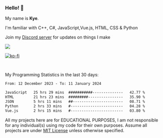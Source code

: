 ### Hello! 👋
My name is **Kye**.

I'm familiar with C++, C#, JavaScript,Vue.js, HTML, CSS & Python

Join my [Discord server](https://discord.gg/wjWwSgm7Ra) for updates on things I make

<a href="https://discord.gg/wjWwSgm7Ra"><img src="https://discord.com/api/guilds/1104598508020957244/widget.png?style=banner2"></a>

[![ko-fi](https://ko-fi.com/img/githubbutton_sm.svg)](https://ko-fi.com/Y8Y4D37MY)

<br>

My Programming Statistics in the last 30 days:
<!--START_SECTION:waka-->

```txt
From: 12 December 2023 - To: 11 January 2024

JavaScript   25 hrs 29 mins  ###########--------------   42.77 %
HTML         21 hrs 23 mins  #########----------------   35.90 %
JSON         5 hrs 11 mins   ##-----------------------   08.71 %
Python       2 hrs 33 mins   #------------------------   04.28 %
Vue.js       2 hrs 15 mins   #------------------------   03.80 %
```

<!--END_SECTION:waka-->

All my projects here are for EDUCATIONAL PURPOSES, I am not responsible for any individual(s) using my code for their own purposes. Assume all projects are under [MIT License](https://opensource.org/licenses/MIT) unless otherwise specified.
